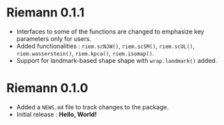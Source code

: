 # Riemann 0.1.1

* Interfaces to some of the functions are changed to emphasize key parameters only for users.
* Added functionalities : `riem.scNJW()`, `riem.scSM()`, `riem.scUL()`, `riem.wasserstein()`, `riem.kpca()`, `riem.isomap()`.
* Support for landmark-based shape shape with `wrap.landmark()` added. 

# Riemann 0.1.0

* Added a `NEWS.md` file to track changes to the package.
* Initial release : **Hello, World!**
